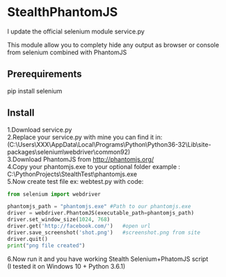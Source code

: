 # StealthPhantomJS
I update the official selenium module service.py 

This module allow you to complety hide any output as browser or console from selenium combined with PhantomJS

## Prerequirements<br/>
pip install selenium

## Install
1.Download service.py <br/>
2.Replace your service.py with mine you can find it in: <br />
(C:\Users\XXX\AppData\Local\Programs\Python\Python36-32\Lib\site-packages\selenium\webdriver\common92\)<br/>
3.Download PhantomJS from http://phantomjs.org/ <br/>
4.Copy your phantomjs.exe to your optional folder example : C:\PythonProjects\StealthTest\phantomjs.exe<br/>
5.Now create test file ex: webtest.py with code:<br/>

```python
from selenium import webdriver

phantomjs_path = "phantomjs.exe" #Path to our phantomjs.exe
driver = webdriver.PhantomJS(executable_path=phantomjs_path) 
driver.set_window_size(1024, 768)
driver.get('http://facebook.com/')   #open url
driver.save_screenshot('shot.png')   #screenshot.png from site
driver.quit()
print("png file created")
```

6.Now run it and you have working Stealth Selenium+PhatomJS script<br/>
(I tested it on Windows 10 + Python 3.6.1)
